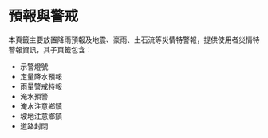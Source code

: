 # 預報與警戒



本頁籤主要放置降雨預報及地震、豪雨、土石流等災情特警報，提供使用者災情特警報資訊，其子頁籤包含：

- 示警燈號
- 定量降水預報
- 雨量警戒特報
- 淹水預警
- 淹水注意鄉鎮
- 坡地注意鄉鎮
- 道路封閉

